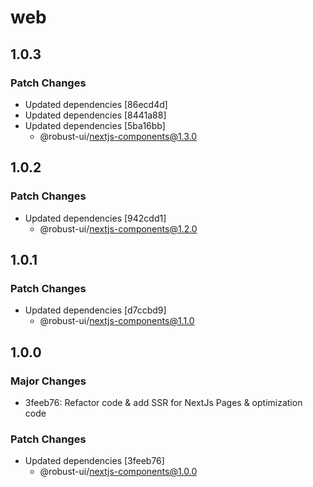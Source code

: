 # web

## 1.0.3

### Patch Changes

- Updated dependencies [86ecd4d]
- Updated dependencies [8441a88]
- Updated dependencies [5ba16bb]
  - @robust-ui/nextjs-components@1.3.0

## 1.0.2

### Patch Changes

- Updated dependencies [942cdd1]
  - @robust-ui/nextjs-components@1.2.0

## 1.0.1

### Patch Changes

- Updated dependencies [d7ccbd9]
  - @robust-ui/nextjs-components@1.1.0

## 1.0.0

### Major Changes

- 3feeb76: Refactor code & add SSR for NextJs Pages & optimization code

### Patch Changes

- Updated dependencies [3feeb76]
  - @robust-ui/nextjs-components@1.0.0
